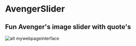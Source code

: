# AvengerSlider

## Fun Avenger's image slider with quote's


![alt mywebpageinterface](myavengerslider.jpg)
